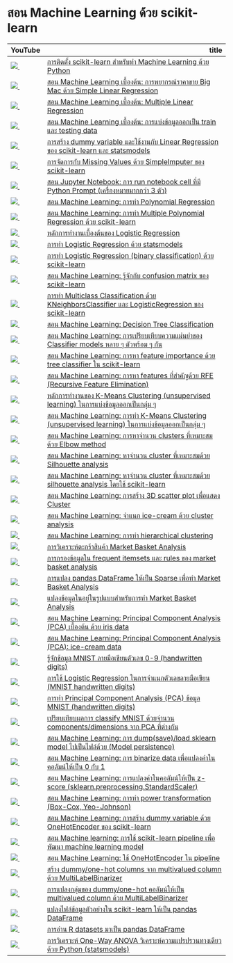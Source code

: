 # สอน Machine Learning ด้วย scikit-learn
<table border="0" class="dataframe">
  <thead>
    <tr style="text-align: right;">
      <th>YouTube</th>
      <th>title</th>
    </tr>
  </thead>
  <tbody>
    <tr>
      <td><a href=https://youtu.be/AdDvPCarDyI><img src=https://i.ytimg.com/vi/AdDvPCarDyI/mqdefault.jpg />&nbsp;</a></td>
      <td><a href="https://youtu.be/AdDvPCarDyI">การติดตั้ง scikit-learn สำหรับทำ Machine Learning ด้วย Python</a></td>
    </tr>
    <tr>
      <td><a href=https://youtu.be/1Rkt8Zk3KBM><img src=https://i.ytimg.com/vi/1Rkt8Zk3KBM/mqdefault.jpg />&nbsp;</a></td>
      <td><a href="https://youtu.be/1Rkt8Zk3KBM">สอน Machine Learning เบื้องต้น: การพยากรณ์ราคาขาย Big Mac ด้วย Simple Linear Regression</a></td>
    </tr>
    <tr>
      <td><a href=https://youtu.be/PC7Zk_u6g4w><img src=https://i.ytimg.com/vi/PC7Zk_u6g4w/mqdefault.jpg />&nbsp;</a></td>
      <td><a href="https://youtu.be/PC7Zk_u6g4w">สอน Machine Learning เบื้องต้น: Multiple Linear Regression</a></td>
    </tr>
    <tr>
      <td><a href=https://youtu.be/Bt2tUycULs8><img src=https://i.ytimg.com/vi/Bt2tUycULs8/mqdefault.jpg />&nbsp;</a></td>
      <td><a href="https://youtu.be/Bt2tUycULs8">สอน Machine Learning เบื้องต้น: การแบ่งข้อมูลออกเป็น train และ testing data</a></td>
    </tr>
    <tr>
      <td><a href=https://youtu.be/rGF1jY5tvCk><img src=https://i.ytimg.com/vi/rGF1jY5tvCk/mqdefault.jpg />&nbsp;</a></td>
      <td><a href="https://youtu.be/rGF1jY5tvCk">การสร้าง dummy variable และใช้งานกับ Linear Regression ของ scikit-learn และ statsmodels</a></td>
    </tr>
    <tr>
      <td><a href=https://youtu.be/T2yT5vt1NaQ><img src=https://i.ytimg.com/vi/T2yT5vt1NaQ/mqdefault.jpg />&nbsp;</a></td>
      <td><a href="https://youtu.be/T2yT5vt1NaQ">การจัดการกับ Missing Values ด้วย SimpleImputer ของ scikit-learn</a></td>
    </tr>
    <tr>
      <td><a href=https://youtu.be/jOYOUrgR16c><img src=https://i.ytimg.com/vi/jOYOUrgR16c/mqdefault.jpg />&nbsp;</a></td>
      <td><a href="https://youtu.be/jOYOUrgR16c">สอน Jupyter Notebook: การ run notebook cell ที่มี Python Prompt (เครื่องหมายมากกว่า 3 ตัว)</a></td>
    </tr>
    <tr>
      <td><a href=https://youtu.be/3ha-ART9DFA><img src=https://i.ytimg.com/vi/3ha-ART9DFA/mqdefault.jpg />&nbsp;</a></td>
      <td><a href="https://youtu.be/3ha-ART9DFA">สอน Machine Learning: การทำ Polynomial Regression</a></td>
    </tr>
    <tr>
      <td><a href=https://youtu.be/fJ-Z3X1bbvs><img src=https://i.ytimg.com/vi/3ha-ART9DFA/mqdefault.jpg />&nbsp;</a></td>
      <td><a href="https://youtu.be/fJ-Z3X1bbvs">สอน Machine Learning: การทำ Multiple Polynomial Regression ด้วย scikit-learn</a></td>
    </tr>
    <tr>
      <td><a href=https://youtu.be/zhkTD7rNEBk><img src=https://i.ytimg.com/vi/zhkTD7rNEBk/mqdefault.jpg />&nbsp;</a></td>
      <td><a href="https://youtu.be/zhkTD7rNEBk">หลักการทำงานเบื้องต้นของ Logistic Regression</a></td>
    </tr>
    <tr>
      <td><a href=https://youtu.be/SM1W2SQOD7I><img src=https://i.ytimg.com/vi/SM1W2SQOD7I/mqdefault.jpg />&nbsp;</a></td>
      <td><a href="https://youtu.be/SM1W2SQOD7I">การทำ Logistic Regression ด้วย statsmodels</a></td>
    </tr>
    <tr>
      <td><a href=https://youtu.be/l1OWNtuAUUg><img src=https://i.ytimg.com/vi/l1OWNtuAUUg/mqdefault.jpg />&nbsp;</a></td>
      <td><a href="https://youtu.be/l1OWNtuAUUg">การทำ Logistic Regression (binary classification) ด้วย scikit-learn</a></td>
    </tr>
    <tr>
      <td><a href=https://youtu.be/-ghTyCXxPm4><img src=https://i.ytimg.com/vi/-ghTyCXxPm4/mqdefault.jpg />&nbsp;</a></td>
      <td><a href="https://youtu.be/-ghTyCXxPm4">สอน Machine Learning: รู้จักกับ confusion matrix ของ scikit-learn</a></td>
    </tr>
    <tr>
      <td><a href=https://youtu.be/n2b_0GTN91Q><img src=https://i.ytimg.com/vi/n2b_0GTN91Q/mqdefault.jpg />&nbsp;</a></td>
      <td><a href="https://youtu.be/n2b_0GTN91Q">การทำ Multiclass Classification ด้วย KNeighborsClassifier และ LogisticRegression ของ scikit-learn</a></td>
    </tr>
    <tr>
      <td><a href=https://youtu.be/CrlmjqHXhqI><img src=https://i.ytimg.com/vi/CrlmjqHXhqI/mqdefault.jpg />&nbsp;</a></td>
      <td><a href="https://youtu.be/CrlmjqHXhqI">สอน Machine Learning: Decision Tree Classification</a></td>
    </tr>
    <tr>
      <td><a href=https://youtu.be/DeKMoxpI7DM><img src=https://i.ytimg.com/vi/DeKMoxpI7DM/mqdefault.jpg />&nbsp;</a></td>
      <td><a href="https://youtu.be/DeKMoxpI7DM">สอน Machine Learning: การเปรียบเทียบความแม่นยำของ Classifier models หลาย ๆ ตัวพร้อม ๆ กัน</a></td>
    </tr>
    <tr>
      <td><a href=https://youtu.be/Uojkhn-EXac><img src=https://i.ytimg.com/vi/Uojkhn-EXac/mqdefault.jpg />&nbsp;</a></td>
      <td><a href="https://youtu.be/Uojkhn-EXac">สอน Machine Learning: การหา feature importance ด้วย tree classifier ใน scikit-learn</a></td>
    </tr>
    <tr>
      <td><a href=https://youtu.be/D3AEkmFtNQI><img src=https://i.ytimg.com/vi/D3AEkmFtNQI/mqdefault.jpg />&nbsp;</a></td>
      <td><a href="https://youtu.be/D3AEkmFtNQI">สอน Machine Learning: การหา features ที่สำคัญด้วย RFE (Recursive Feature Elimination)</a></td>
    </tr>
    <tr>
      <td><a href=https://youtu.be/VyjdyymF0NY><img src=https://i.ytimg.com/vi/VyjdyymF0NY/mqdefault.jpg />&nbsp;</a></td>
      <td><a href="https://youtu.be/VyjdyymF0NY">หลักการทำงานของ K-Means Clustering (unsupervised learning) ในการแบ่งข้อมูลออกเป็นกลุ่ม ๆ</a></td>
    </tr>
    <tr>
      <td><a href=https://youtu.be/vxbaeX1KBww><img src=https://i.ytimg.com/vi/vxbaeX1KBww/mqdefault.jpg />&nbsp;</a></td>
      <td><a href="https://youtu.be/vxbaeX1KBww">สอน Machine Learning: การทำ K-Means Clustering (unsupervised learning) ในการแบ่งข้อมูลออกเป็นกลุ่ม ๆ</a></td>
    </tr>
    <tr>
      <td><a href=https://youtu.be/U5m1tHawgSI><img src=https://i.ytimg.com/vi/U5m1tHawgSI/mqdefault.jpg />&nbsp;</a></td>
      <td><a href="https://youtu.be/U5m1tHawgSI">สอน Machine Learning: การหาจำนวน clusters ที่เหมาะสมด้วย Elbow method</a></td>
    </tr>
    <tr>
      <td><a href=https://youtu.be/2r4wUSJGa3Y><img src=https://i.ytimg.com/vi/2r4wUSJGa3Y/mqdefault.jpg />&nbsp;</a></td>
      <td><a href="https://youtu.be/2r4wUSJGa3Y">สอน Machine Learning: หาจำนวน cluster ที่เหมาะสมด้วย Silhouette analysis</a></td>
    </tr>
    <tr>
      <td><a href=https://youtu.be/Ritq16Iw7XQ><img src=https://i.ytimg.com/vi/Ritq16Iw7XQ/mqdefault.jpg />&nbsp;</a></td>
      <td><a href="https://youtu.be/Ritq16Iw7XQ">สอน Machine Learning: หาจำนวน cluster ที่เหมาะสมด้วย silhouette analysis โดยใช้ scikit-learn</a></td>
    </tr>
    <tr>
      <td><a href=https://youtu.be/4D9-xZGjuRw><img src=https://i.ytimg.com/vi/4D9-xZGjuRw/mqdefault.jpg />&nbsp;</a></td>
      <td><a href="https://youtu.be/4D9-xZGjuRw">สอน Machine Learning: การสร้าง 3D scatter plot เพื่อแสดง Cluster</a></td>
    </tr>
    <tr>
      <td><a href=https://youtu.be/2xEPsZAxIGs><img src=https://i.ytimg.com/vi/2xEPsZAxIGs/mqdefault.jpg />&nbsp;</a></td>
      <td><a href="https://youtu.be/2xEPsZAxIGs">สอน Machine Learning: จำแนก ice-cream ด้วย cluster analysis</a></td>
    </tr>
    <tr>
      <td><a href=https://youtu.be/RjruVciZjsw><img src=https://i.ytimg.com/vi/RjruVciZjsw/mqdefault.jpg />&nbsp;</a></td>
      <td><a href="https://youtu.be/RjruVciZjsw">สอน Machine Learning: การทำ hierarchical clustering</a></td>
    </tr>
    <tr>
      <td><a href=https://youtu.be/Abbj3VzNtXQ><img src=https://i.ytimg.com/vi/Abbj3VzNtXQ/mqdefault.jpg />&nbsp;</a></td>
      <td><a href="https://youtu.be/Abbj3VzNtXQ">การวิเคราะห์ตะกร้าสินค้า Market Basket Analysis</a></td>
    </tr>
    <tr>
      <td><a href=https://youtu.be/wpihOMpuCFQ><img src=https://i.ytimg.com/vi/wpihOMpuCFQ/mqdefault.jpg />&nbsp;</a></td>
      <td><a href="https://youtu.be/wpihOMpuCFQ">การกรองข้อมูลใน frequent itemsets และ rules ของ market basket analysis</a></td>
    </tr>
    <tr>
      <td><a href=https://youtu.be/iH1IUA_pZRI><img src=https://i.ytimg.com/vi/iH1IUA_pZRI/mqdefault.jpg />&nbsp;</a></td>
      <td><a href="https://youtu.be/iH1IUA_pZRI">การแปลง pandas DataFrame ให้เป็น Sparse เพื่อทำ Market Basket Analysis</a></td>
    </tr>
    <tr>
      <td><a href=https://youtu.be/5vLZm7eYmC4><img src=https://i.ytimg.com/vi/5vLZm7eYmC4/mqdefault.jpg />&nbsp;</a></td>
      <td><a href="https://youtu.be/5vLZm7eYmC4">แปลงข้อมูลในอยู่ในรูปแบบสำหรับการทำ Market Basket Analysis</a></td>
    </tr>
    <tr>
      <td><a href=https://youtu.be/z8APHNo1iA4><img src=https://i.ytimg.com/vi/z8APHNo1iA4/mqdefault.jpg />&nbsp;</a></td>
      <td><a href="https://youtu.be/z8APHNo1iA4">สอน Machine Learning: Principal Component Analysis (PCA) เบื้องต้น ด้วย iris data</a></td>
    </tr>
    <tr>
      <td><a href=https://youtu.be/ZjOpFmaesi0><img src=https://i.ytimg.com/vi/ZjOpFmaesi0/mqdefault.jpg />&nbsp;</a></td>
      <td><a href="https://youtu.be/ZjOpFmaesi0">สอน Machine Learning: Principal Component Analysis (PCA): ice-cream data</a></td>
    </tr>
    <tr>
      <td><a href=https://youtu.be/TTbARIMKaZM><img src=https://i.ytimg.com/vi/TTbARIMKaZM/mqdefault.jpg />&nbsp;</a></td>
      <td><a href="https://youtu.be/TTbARIMKaZM">รู้จักข้อมูล MNIST ลายมือเขียนตัวเลข 0-9 (handwritten digits)</a></td>
    </tr>
    <tr>
      <td><a href=https://youtu.be/Z9gB9LHBlsM><img src=https://i.ytimg.com/vi/Z9gB9LHBlsM/mqdefault.jpg />&nbsp;</a></td>
      <td><a href="https://youtu.be/Z9gB9LHBlsM">การใช้ Logistic Regression ในการจำแนกตัวเลขลายมือเขียน (MNIST handwritten digits)</a></td>
    </tr>
    <tr>
      <td><a href=https://youtu.be/llZFHmni9QA><img src=https://i.ytimg.com/vi/llZFHmni9QA/mqdefault.jpg />&nbsp;</a></td>
      <td><a href="https://youtu.be/llZFHmni9QA">การทำ Principal Component Analysis (PCA) ข้อมูล MNIST (handwritten digits)</a></td>
    </tr>
    <tr>
      <td><a href=https://youtu.be/QIB6G0pkwmI><img src=https://i.ytimg.com/vi/QIB6G0pkwmI/mqdefault.jpg />&nbsp;</a></td>
      <td><a href="https://youtu.be/QIB6G0pkwmI">เปรียบเทียบผลการ classify MNIST ด้วยจำนวน components/dimensions จาก PCA ที่ต่างกัน</a></td>
    </tr>
    <tr>
      <td><a href=https://youtu.be/X7MDGDunbFk><img src=https://i.ytimg.com/vi/X7MDGDunbFk/mqdefault.jpg />&nbsp;</a></td>
      <td><a href="https://youtu.be/X7MDGDunbFk">สอน Machine Learning: การ dump(save)/load sklearn model ไปเป็นไฟล์ด้วย (Model persistence)</a></td>
    </tr>
    <tr>
      <td><a href=https://youtu.be/N42BnR9Mxiw><img src=https://i.ytimg.com/vi/N42BnR9Mxiw/mqdefault.jpg />&nbsp;</a></td>
      <td><a href="https://youtu.be/N42BnR9Mxiw">สอน Machine Learning: การ binarize data เพื่อแปลงค่าในคอลัมน์ให้เป็น 0 กับ 1</a></td>
    </tr>
    <tr>
      <td><a href=https://youtu.be/aKJxHnbnUKc><img src=https://i.ytimg.com/vi/aKJxHnbnUKc/mqdefault.jpg />&nbsp;</a></td>
      <td><a href="https://youtu.be/aKJxHnbnUKc">สอน Machine Learning: การแปลงค่าในคอลัมน์ให้เป็น z-score (sklearn.preprocessing.StandardScaler)</a></td>
    </tr>
    <tr>
      <td><a href=https://youtu.be/v6Jfxs3EmXQ><img src=https://i.ytimg.com/vi/v6Jfxs3EmXQ/mqdefault.jpg />&nbsp;</a></td>
      <td><a href="https://youtu.be/v6Jfxs3EmXQ">สอน Machine Learning: การทำ power transformation (Box-Cox, Yeo-Johnson)</a></td>
    </tr>
    <tr>
      <td><a href=https://youtu.be/CHa8n7wORrU><img src=https://i.ytimg.com/vi/CHa8n7wORrU/mqdefault.jpg />&nbsp;</a></td>
      <td><a href="https://youtu.be/CHa8n7wORrU">สอน Machine Learning: การสร้าง dummy variable ด้วย OneHotEncoder ของ scikit-learn</a></td>
    </tr>
    <tr>
      <td><a href=https://youtu.be/caQziky_248><img src=https://i.ytimg.com/vi/caQziky_248/mqdefault.jpg />&nbsp;</a></td>
      <td><a href="https://youtu.be/caQziky_248">สอน Machine learning: การใช้ scikit-learn pipeline เพื่อพัฒนา machine learning model</a></td>
    </tr>
    <tr>
      <td><a href=https://youtu.be/4_tdf1ymCPE><img src=https://i.ytimg.com/vi/4_tdf1ymCPE/mqdefault.jpg />&nbsp;</a></td>
      <td><a href="https://youtu.be/4_tdf1ymCPE">สอน Machine Learning: ใช้ OneHotEncoder ใน pipeline</a></td>
    </tr>
    <tr>
      <td><a href=https://youtu.be/c61y1-Lg37g><img src=https://i.ytimg.com/vi/c61y1-Lg37g/mqdefault.jpg />&nbsp;</a></td>
      <td><a href="https://youtu.be/c61y1-Lg37g">สร้าง dummy/one-hot columns จาก multivalued column ด้วย MultiLabelBinarizer</a></td>
    </tr>
    <tr>
      <td><a href=https://youtu.be/FfxV0GNO9l4><img src=https://i.ytimg.com/vi/FfxV0GNO9l4/mqdefault.jpg />&nbsp;</a></td>
      <td><a href="https://youtu.be/FfxV0GNO9l4">การแปลงกลุ่มของ dummy/one-hot คอลัมน์ให้เป็น multivalued column ด้วย MultiLabelBinarizer</a></td>
    </tr>
    <tr>
      <td><a href=https://youtu.be/rvKdIAzCDiU><img src=https://i.ytimg.com/vi/rvKdIAzCDiU/mqdefault.jpg />&nbsp;</a></td>
      <td><a href="https://youtu.be/rvKdIAzCDiU">แปลงไฟล์ข้อมูลตัวอย่างใน scikit-learn ให้เป็น pandas DataFrame</a></td>
    </tr>
    <tr>
      <td><a href=https://youtu.be/QVrZL4T8NBk><img src=https://i.ytimg.com/vi/QVrZL4T8NBk/mqdefault.jpg />&nbsp;</a></td>
      <td><a href="https://youtu.be/QVrZL4T8NBk">การอ่าน R datasets มาเป็น pandas DataFrame</a></td>
    </tr>
    <tr>
      <td><a href=https://youtu.be/8SXnfq8RJsU><img src=https://i.ytimg.com/vi/8SXnfq8RJsU/mqdefault.jpg />&nbsp;</a></td>
      <td><a href="https://youtu.be/8SXnfq8RJsU">การวิเคราะห์ One-Way ANOVA วิเคราะห์ความแปรปรวนทางเดียว ด้วย Python (statsmodels)</a></td>
    </tr>
  </tbody>
</table>
